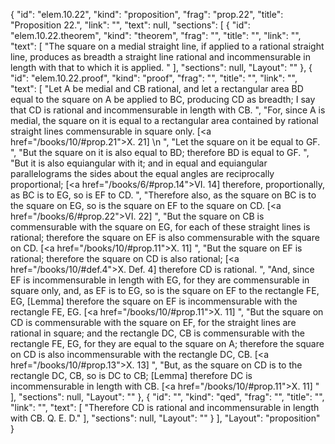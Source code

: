 {
  "id": "elem.10.22",
  "kind": "proposition",
  "frag": "prop.22",
  "title": "Proposition 22.",
  "link": "",
  "text": null,
  "sections": [
    {
      "id": "elem.10.22.theorem",
      "kind": "theorem",
      "frag": "",
      "title": "",
      "link": "",
      "text": [
        "The square on a medial straight line, if applied to a rational straight line, produces as breadth a straight line rational and incommensurable in length with that to which it is applied. "
      ],
      "sections": null,
      "Layout": ""
    },
    {
      "id": "elem.10.22.proof",
      "kind": "proof",
      "frag": "",
      "title": "",
      "link": "",
      "text": [
        "Let A be medial and CB rational, and let a rectangular area BD equal to the square on A be applied to BC, producing CD as breadth; I say that CD is rational and incommensurable in length with CB. ",
        "For, since A is medial, the square on it is equal to a rectangular area contained by rational straight lines commensurable in square only. [<a href=\"/books/10/#prop.21\">X. 21</a>] \n      ",
        "Let the square on it be equal to GF. ",
        "But the square on it is also equal to BD; therefore BD is equal to GF. ",
        "But it is also equiangular with it; and in equal and equiangular parallelograms the sides about the equal angles are reciprocally proportional; [<a href=\"/books/6/#prop.14\">VI. 14</a>] therefore, proportionally, as BC is to EG, so is EF to CD. ",
        "Therefore also, as the square on BC is to the square on EG, so is the square on EF to the square on CD. [<a href=\"/books/6/#prop.22\">VI. 22</a>] ",
        "But the square on CB is commensurable with the square on EG, for each of these straight lines is rational; therefore the square on EF is also commensurable with the square on CD. [<a href=\"/books/10/#prop.11\">X. 11</a>] ",
        "But the square on EF is rational; therefore the square on CD is also rational; [<a href=\"/books/10/#def.4\">X. Def. 4</a>] therefore CD is rational. ",
        "And, since EF is incommensurable in length with EG, for they are commensurable in square only, and, as EF is to EG, so is the square on EF to the rectangle FE, EG, [Lemma] therefore the square on EF is incommensurable with the rectangle FE, EG. [<a href=\"/books/10/#prop.11\">X. 11</a>] ",
        "But the square on CD is commensurable with the square on EF, for the straight lines are rational in square; and the rectangle DC, CB is commensurable with the rectangle FE, EG, for they are equal to the square on A; therefore the square on CD is also incommensurable with the rectangle DC, CB. [<a href=\"/books/10/#prop.13\">X. 13</a>] ",
        "But, as the square on CD is to the rectangle DC, CB, so is DC to CB; [Lemma] therefore DC is incommensurable in length with CB. [<a href=\"/books/10/#prop.11\">X. 11</a>] "
      ],
      "sections": null,
      "Layout": ""
    },
    {
      "id": "",
      "kind": "qed",
      "frag": "",
      "title": "",
      "link": "",
      "text": [
        "Therefore CD is rational and incommensurable in length with CB. Q. E. D."
      ],
      "sections": null,
      "Layout": ""
    }
  ],
  "Layout": "proposition"
}
